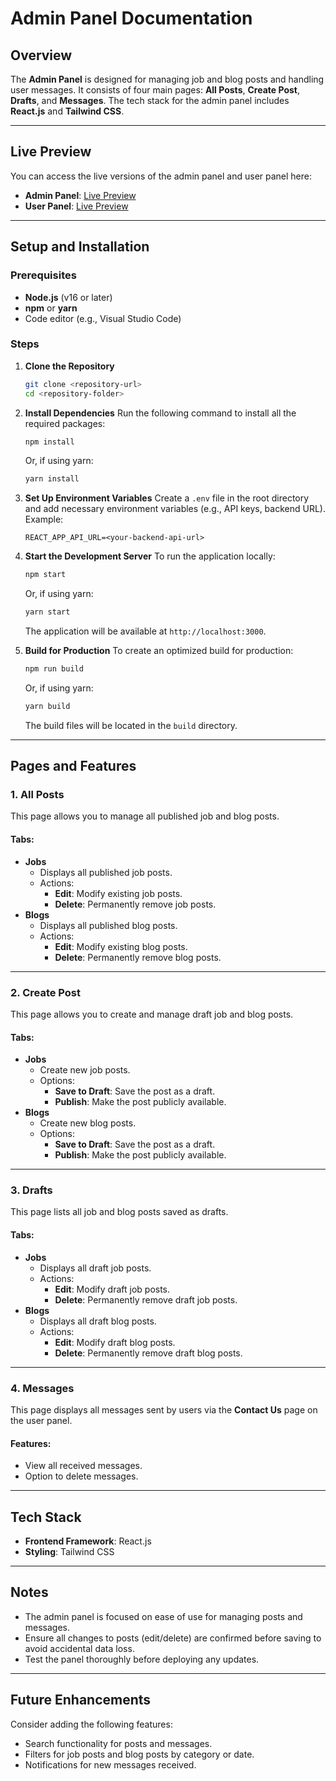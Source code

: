 # Admin Panel Documentation

## Overview
The **Admin Panel** is designed for managing job and blog posts and handling user messages. It consists of four main pages: **All Posts**, **Create Post**, **Drafts**, and **Messages**. The tech stack for the admin panel includes **React.js** and **Tailwind CSS**.

---

## Live Preview
You can access the live versions of the admin panel and user panel here:  

- **Admin Panel**: [Live Preview](https://job-portal-admin-panel-omega.vercel.app/)  
- **User Panel**: [Live Preview](https://winsum-planet-user-panel.vercel.app/)

---

## Setup and Installation

### Prerequisites
- **Node.js** (v16 or later)
- **npm** or **yarn**
- Code editor (e.g., Visual Studio Code)

### Steps

1. **Clone the Repository**
   ```bash
   git clone <repository-url>
   cd <repository-folder>
   ```

2. **Install Dependencies**
   Run the following command to install all the required packages:
   ```bash
   npm install
   ```
   Or, if using yarn:
   ```bash
   yarn install
   ```

3. **Set Up Environment Variables**
   Create a `.env` file in the root directory and add necessary environment variables (e.g., API keys, backend URL). Example:
   ```env
   REACT_APP_API_URL=<your-backend-api-url>
   ```

4. **Start the Development Server**
   To run the application locally:
   ```bash
   npm start
   ```
   Or, if using yarn:
   ```bash
   yarn start
   ```
   The application will be available at `http://localhost:3000`.

5. **Build for Production**
   To create an optimized build for production:
   ```bash
   npm run build
   ```
   Or, if using yarn:
   ```bash
   yarn build
   ```
   The build files will be located in the `build` directory.

---

## Pages and Features

### 1. **All Posts**
This page allows you to manage all published job and blog posts.

#### Tabs:
- **Jobs**
  - Displays all published job posts.
  - Actions:
    - **Edit**: Modify existing job posts.
    - **Delete**: Permanently remove job posts.
- **Blogs**
  - Displays all published blog posts.
  - Actions:
    - **Edit**: Modify existing blog posts.
    - **Delete**: Permanently remove blog posts.

---

### 2. **Create Post**
This page allows you to create and manage draft job and blog posts.

#### Tabs:
- **Jobs**
  - Create new job posts.
  - Options:
    - **Save to Draft**: Save the post as a draft.
    - **Publish**: Make the post publicly available.
- **Blogs**
  - Create new blog posts.
  - Options:
    - **Save to Draft**: Save the post as a draft.
    - **Publish**: Make the post publicly available.

---

### 3. **Drafts**
This page lists all job and blog posts saved as drafts.

#### Tabs:
- **Jobs**
  - Displays all draft job posts.
  - Actions:
    - **Edit**: Modify draft job posts.
    - **Delete**: Permanently remove draft job posts.
- **Blogs**
  - Displays all draft blog posts.
  - Actions:
    - **Edit**: Modify draft blog posts.
    - **Delete**: Permanently remove draft blog posts.

---

### 4. **Messages**
This page displays all messages sent by users via the **Contact Us** page on the user panel.

#### Features:
- View all received messages.
- Option to delete messages.

---

## Tech Stack
- **Frontend Framework**: React.js
- **Styling**: Tailwind CSS

---

## Notes
- The admin panel is focused on ease of use for managing posts and messages.
- Ensure all changes to posts (edit/delete) are confirmed before saving to avoid accidental data loss.
- Test the panel thoroughly before deploying any updates.

---

## Future Enhancements
Consider adding the following features:
- Search functionality for posts and messages.
- Filters for job posts and blog posts by category or date.
- Notifications for new messages received.
